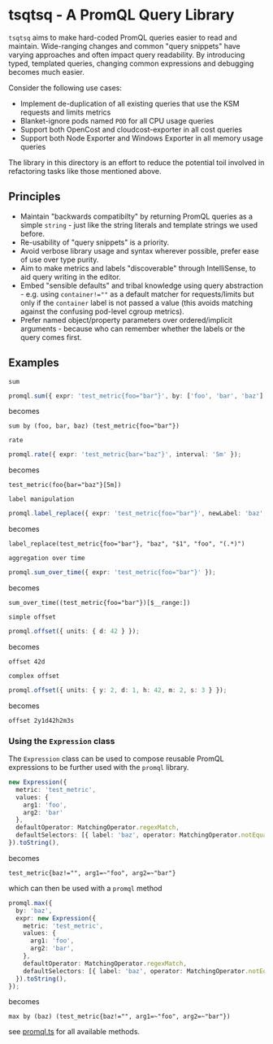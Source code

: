 # tsqtsq - A PromQL Query Library

`tsqtsq` aims to make hard-coded PromQL queries easier to read and maintain. Wide-ranging changes and common "query snippets" have varying approaches and often impact query readability. By introducing typed, templated queries, changing common expressions and debugging becomes much easier.

Consider the following use cases:

- Implement de-duplication of all existing queries that use the KSM requests and limits metrics
- Blanket-ignore pods named `POD` for all CPU usage queries
- Support both OpenCost and cloudcost-exporter in all cost queries
- Support both Node Exporter and Windows Exporter in all memory usage queries

The library in this directory is an effort to reduce the potential toil involved in refactoring tasks like those mentioned above.

## Principles

- Maintain "backwards compatibilty" by returning PromQL queries as a simple `string` - just like the string literals and template strings we used before.
- Re-usability of "query snippets" is a priority.
- Avoid verbose library usage and syntax wherever possible, prefer ease of use over type purity.
- Aim to make metrics and labels "discoverable" through IntelliSense, to aid query writing in the editor.
- Embed "sensible defaults" and tribal knowledge using query abstraction - e.g. using `container!=""` as a default matcher for requests/limits but only if the `container` label is not passed a value (this avoids matching against the confusing pod-level cgroup metrics).
- Prefer named object/property parameters over ordered/implicit arguments - because who can remember whether the labels or the query comes first.

## Examples

`sum`

```ts
promql.sum({ expr: 'test_metric{foo="bar"}', by: ['foo', 'bar', 'baz'] });
```

becomes

```
sum by (foo, bar, baz) (test_metric{foo="bar"})
```

`rate`

```ts
promql.rate({ expr: 'test_metric{bar="baz"}', interval: '5m' });
```

becomes

```
test_metric(foo{bar="baz"}[5m])
```

`label manipulation`

```ts
promql.label_replace({ expr: 'test_metric{foo="bar"}', newLabel: 'baz', existingLabel: 'foo' });
```

becomes

```
label_replace(test_metric{foo="bar"}, "baz", "$1", "foo", "(.*)")
```

`aggregation over time`

```ts
promql.sum_over_time({ expr: 'test_metric{foo="bar"}' });
```

becomes

```
sum_over_time((test_metric{foo="bar"})[$__range:])
```

`simple offset`

```ts
promql.offset({ units: { d: 42 } });
```

becomes

```
offset 42d
```

`complex offset`

```ts
promql.offset({ units: { y: 2, d: 1, h: 42, m: 2, s: 3 } });
```

becomes

```
offset 2y1d42h2m3s
```

### Using the `Expression` class

The `Expression` class can be used to compose reusable PromQL expressions to be further used with the `promql` library.

```ts
new Expression({
  metric: 'test_metric',
  values: {
    arg1: 'foo',
    arg2: 'bar'
  },
  defaultOperator: MatchingOperator.regexMatch,
  defaultSelectors: [{ label: 'baz', operator: MatchingOperator.notEqual, value: '' }],
}).toString(),
```

becomes

```
test_metric{baz!="", arg1=~"foo", arg2=~"bar"}
```

which can then be used with a `promql` method

```ts
promql.max({
  by: 'baz',
  expr: new Expression({
    metric: 'test_metric',
    values: {
      arg1: 'foo',
      arg2: 'bar',
    },
    defaultOperator: MatchingOperator.regexMatch,
    defaultSelectors: [{ label: 'baz', operator: MatchingOperator.notEqual, value: '' }],
  }).toString(),
});
```

becomes

```
max by (baz) (test_metric{baz!="", arg1=~"foo", arg2=~"bar"})
```

see [promql.ts](./src/promql.ts) for all available methods.

